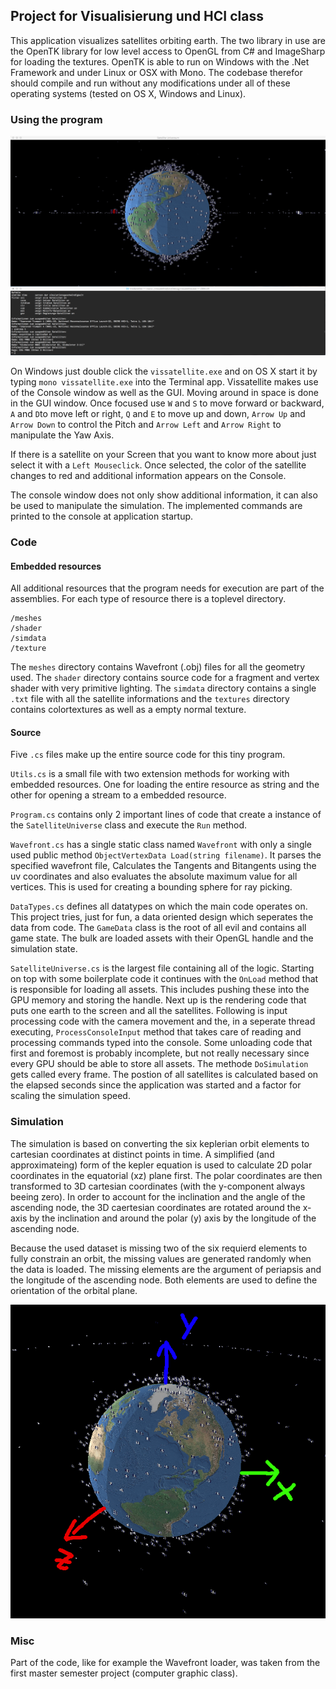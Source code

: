 ## Project for Visualisierung und HCI class
This application visualizes satellites orbiting earth. The two library in use are the OpenTK library for low level access to OpenGL from C# and ImageSharp for loading the textures. OpenTK is able to run on Windows with the .Net Framework and under Linux or OSX with Mono. The codebase therefor should compile and run without any modifications under all of these operating systems (tested on OS X, Windows and Linux).


### Using the program

![alt text](images/vissatellite.png)

On Windows just double click the `vissatellite.exe` and on OS X start it by typing `mono vissatellite.exe` into the Terminal app. Vissatellite makes use of the Console window as well as the GUI. Moving around in space is done in the GUI window. Once focused use `W` and `S` to move forward or backward, `A` and `D`to  move left or right, `Q` and `E` to move up and down, `Arrow Up` and `Arrow Down` to control the Pitch and `Arrow Left` and `Arrow Right` to manipulate the Yaw Axis.

If there is a satellite on your Screen that you want to know more about just select it with a `Left Mouseclick`. Once selected, the color of the satellite changes to red and additional information appears on the Console.

The console window does not only show additional information, it can also be used to manipulate the simulation. The implemented commands are printed to the console at application startup.

### Code
#### Embedded resources
All additional resources that the program needs for execution are part of the assemblies. For each type of resource there is a toplevel directory.

    /meshes
    /shader
    /simdata
    /texture

The `meshes` directory contains Wavefront (.obj) files for all the geometry used. The `shader` directory contains source code for a fragment and vertex shader with very primitive lighting. The `simdata` directory contains a single `.txt` file with all the satellite informations and the `textures` directory contains colortextures as well as a empty normal texture.

#### Source
Five `.cs` files make up the entire source code for this tiny program. 

`Utils.cs` is a small file with two extension methods for working with embedded resources. One for loading the entire resource as string and the other for opening a stream to a embedded resource.

`Program.cs` contains only 2 important lines of code that create a instance of the `SatelliteUniverse` class and execute the `Run` method.

`Wavefront.cs` has a single static class named `Wavefront` with only a single used public method `ObjectVertexData Load(string filename)`. It parses the specified wavefront file, Calculates the Tangents and Bitangents using the uv coordinates and also evaluates the absolute maximum value for all vertices. This is used for creating a bounding sphere for ray picking.

`DataTypes.cs` defines all datatypes on which the main code operates on. This project tries, just for fun, a data oriented design which seperates the data from code. The `GameData` class is the root of all evil and contains all game state. The bulk are loaded assets with their OpenGL handle and the simulation state.

`SatelliteUniverse.cs` is the largest file containing all of the logic. Starting on top with some boilerplate code it continues with the `OnLoad` method that is responsible for loading all assets. This includes pushing these into the GPU memory and storing the handle. Next up is the rendering code that puts one earth to the screen and all the satellites. Following is input processing code with the camera movement and the, in a seperate thread executing, `ProcessConsoleInput` method that takes care of reading and processing commands typed into the console. Some unloading code that first and foremost is probably incomplete, but not really necessary since every GPU should be able to store all assets. The methode `DoSimulation` gets called every frame. The postion of all satellites is calculated based on the elapsed seconds since the application was started and a factor for scaling the simulation speed.

### Simulation
The simulation is based on converting the six keplerian orbit elements to cartesian coordinates at distinct points in time. A simplified (and approximateing) form of the kepler equation is used to calculate 2D polar coordinates in the equatorial (xz) plane first. The polar coordinates are then transformed to 3D cartesian coordinates (with the y-component always beeing zero). In order to account for the inclination and the angle of the ascending node, the 3D caertesian coordinates are rotated around the x-axis by the inclination and around the polar (y) axis by the longitude of the ascending node.

Because the used dataset is missing two of the six requierd elements to fully constrain an orbit, the missing values are generated randomly when the data is loaded. The missing elements are the argument of periapsis and the longitude of the ascending node. Both elements are used to define the orientation of the orbital plane.


![alt text](images/cord_system.png)

### Misc
Part of the code, like for example the Wavefront loader, was taken from the first master semester project (computer graphic class).

